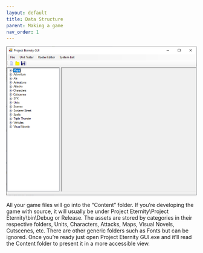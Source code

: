 ```yaml
---
layout: default
title: Data Structure
parent: Making a game
nav_order: 1
---
```

![GUI.png](/Images/GUI.png)

All your game files will go into the “Content” folder. If you’re developing the game with source, it will usually be under Project Eternity\Project Eternity\bin\Debug or Release.
The assets are stored by categories in their respective folders, Units, Characters, Attacks, Maps, Visual Novels, Cutscenes, etc. There are other generic folders such as Fonts but can be ignored.
Once you’re ready just open Project Eternity GUI.exe and it’ll read the Content folder to present it in a more accessible view.
